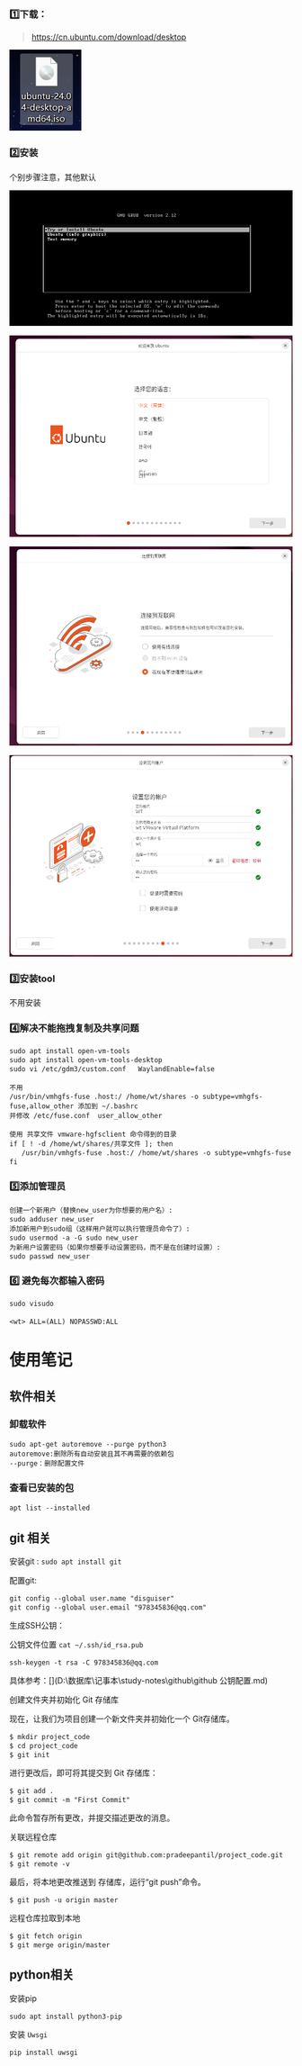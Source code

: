 ### :one:下载：

> https://cn.ubuntu.com/download/desktop

![image-20240729184106309](imge/Ubuntn安装.assets/image-20240729184106309.png)

### :two:安装

个别步骤注意，其他默认

![image-20240729184010306](imge/Ubuntn安装.assets/image-20240729184010306.png)

![image-20240729184213071](imge/Ubuntn安装.assets/image-20240729184213071.png)

![image-20240729184333167](imge/Ubuntn安装.assets/image-20240729184333167.png)

![image-20240729184606458](imge/Ubuntn安装.assets/image-20240729184606458.png)

### :three:安装tool

不用安装

### :four:解决不能拖拽复制及共享问题

```
sudo apt install open-vm-tools
sudo apt install open-vm-tools-desktop
sudo vi /etc/gdm3/custom.conf   WaylandEnable=false

不用
/usr/bin/vmhgfs-fuse .host:/ /home/wt/shares -o subtype=vmhgfs-fuse,allow_other 添加到 ~/.bashrc
并修改 /etc/fuse.conf  user_allow_other

使用 共享文件 vmware-hgfsclient 命令得到的目录
if [ ! -d /home/wt/shares/共享文件 ]; then
   /usr/bin/vmhgfs-fuse .host:/ /home/wt/shares -o subtype=vmhgfs-fuse
fi

```

### :five:添加管理员

```
创建一个新用户（替换new_user为你想要的用户名）:
sudo adduser new_user
添加新用户到sudo组（这样用户就可以执行管理员命令了）:
sudo usermod -a -G sudo new_user
为新用户设置密码（如果你想要手动设置密码，而不是在创建时设置）:
sudo passwd new_user
```

### :six: 避免每次都输入密码

```
sudo visudo

<wt> ALL=(ALL) NOPASSWD:ALL
```







# 使用笔记

## 软件相关

### 卸载软件

```
sudo apt-get autoremove --purge python3
autoremove:删除所有自动安装且其不再需要的依赖包
--purge：删除配置文件
```

### 查看已安装的包

```
apt list --installed
```

## git 相关

安装git : `sudo apt install git`

配置git:

```
git config --global user.name "disguiser" 
git config --global user.email "978345836@qq.com"
```

生成SSH公钥：

公钥文件位置 `cat ~/.ssh/id_rsa.pub`

```
ssh-keygen -t rsa -C 978345836@qq.com
```

具体参考：[](D:\数据库\记事本\study-notes\github\github 公钥配置.md)

创建文件夹并初始化 Git 存储库

现在，让我们为项目创建一个新文件夹并初始化一个 Git存储库。

```text
$ mkdir project_code
$ cd project_code
$ git init
```

进行更改后，即可将其提交到 Git 存储库：

```text
$ git add .
$ git commit -m "First Commit"
```

此命令暂存所有更改，并提交描述更改的消息。

关联远程仓库

```
$ git remote add origin git@github.com:pradeepantil/project_code.git
$ git remote -v
```

最后，将本地更改推送到 存储库，运行“git push”命令。

```text
$ git push -u origin master
```

远程仓库拉取到本地

```
$ git fetch origin
$ git merge origin/master
```

## python相关

安装pip 

```
sudo apt install python3-pip
```

安装 `Uwsgi`

```
pip install uwsgi
```





